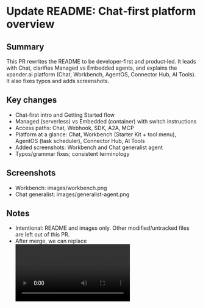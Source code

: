 # Update README: Chat‑first platform overview

## Summary
This PR rewrites the README to be developer‑first and product‑led. It leads with Chat, clarifies Managed vs Embedded agents, and explains the xpander.ai platform (Chat, Workbench, AgentOS, Connector Hub, AI Tools). It also fixes typos and adds screenshots.

## Key changes
- Chat‑first intro and Getting Started flow
- Managed (serverless) vs Embedded (container) with switch instructions
- Access paths: Chat, Webhook, SDK, A2A, MCP
- Platform at a glance: Chat, Workbench (Starter Kit + tool menu), AgentOS (task scheduler), Connector Hub, AI Tools
- Added screenshots: Workbench and Chat generalist agent
- Typos/grammar fixes; consistent terminology

## Screenshots
- Workbench: images/workbench.png
- Chat generalist: images/generalist-agent.png

## Notes
- Intentional: README and images only. Other modified/untracked files are left out of this PR.
- After merge, we can replace <VIDEO> placeholders when assets are ready.
